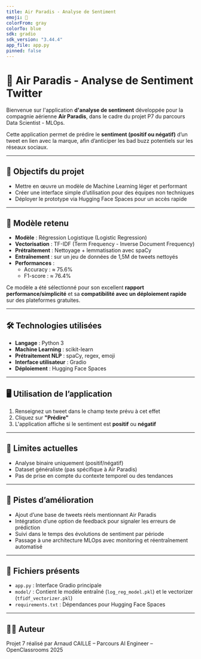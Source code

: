 ```yaml
---
title: Air Paradis - Analyse de Sentiment
emoji: 🛫
colorFrom: gray
colorTo: blue
sdk: gradio
sdk_version: "3.44.4"
app_file: app.py
pinned: false
---
```


# 🧠 Air Paradis - Analyse de Sentiment Twitter

Bienvenue sur l'application **d'analyse de sentiment** développée pour la compagnie aérienne **Air Paradis**, dans le cadre du projet P7 du parcours Data Scientist - MLOps.

Cette application permet de prédire le **sentiment (positif ou négatif)** d’un tweet en lien avec la marque, afin d’anticiper les bad buzz potentiels sur les réseaux sociaux.

---

## 🎯 Objectifs du projet

- Mettre en œuvre un modèle de Machine Learning léger et performant
- Créer une interface simple d’utilisation pour des équipes non techniques
- Déployer le prototype via Hugging Face Spaces pour un accès rapide

---

## 🧩 Modèle retenu

- **Modèle** : Régression Logistique (Logistic Regression)
- **Vectorisation** : TF-IDF (Term Frequency - Inverse Document Frequency)
- **Prétraitement** : Nettoyage + lemmatisation avec spaCy
- **Entraînement** : sur un jeu de données de 1,5M de tweets nettoyés
- **Performances** :
  - Accuracy : ≈ 75.6%
  - F1-score : ≈ 76.4%

Ce modèle a été sélectionné pour son excellent **rapport performance/simplicité** et sa **compatibilité avec un déploiement rapide** sur des plateformes gratuites.

---

## 🛠️ Technologies utilisées

- **Langage** : Python 3
- **Machine Learning** : scikit-learn
- **Prétraitement NLP** : spaCy, regex, emoji
- **Interface utilisateur** : Gradio
- **Déploiement** : Hugging Face Spaces

---

## 🖥️ Utilisation de l’application

1. Renseignez un tweet dans le champ texte prévu à cet effet
2. Cliquez sur **"Prédire"**
3. L'application affiche si le sentiment est **positif** ou **négatif**

---

## 📌 Limites actuelles

- Analyse binaire uniquement (positif/négatif)
- Dataset généraliste (pas spécifique à Air Paradis)
- Pas de prise en compte du contexte temporel ou des tendances

---

## 🔭 Pistes d’amélioration

- Ajout d’une base de tweets réels mentionnant Air Paradis
- Intégration d’une option de feedback pour signaler les erreurs de prédiction
- Suivi dans le temps des évolutions de sentiment par période
- Passage à une architecture MLOps avec monitoring et réentraînement automatisé

---

## 📁 Fichiers présents

- `app.py` : Interface Gradio principale
- `model/` : Contient le modèle entraîné (`log_reg_model.pkl`) et le vectorizer (`tfidf_vectorizer.pkl`)
- `requirements.txt` : Dépendances pour Hugging Face Spaces

---

## 🧑‍💻 Auteur

Projet 7 réalisé par Arnaud CAILLE – Parcours AI Engineer – OpenClassrooms 2025

